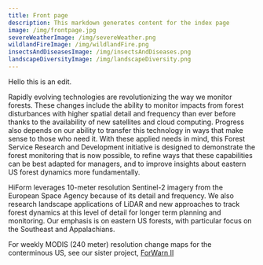 ```yaml
---
title: Front page
description: This markdown generates content for the index page
image: /img/frontpage.jpg
severeWeatherImage: /img/severeWeather.png
wildlandFireImage: /img/wildlandFire.png
insectsAndDiseasesImage: /img/insectsAndDiseases.png
landscapeDiversityImage: /img/landscapeDiversity.png
---
```



Hello this is an edit.

Rapidly evolving technologies are revolutionizing the way we monitor forests. These changes include the ability to monitor impacts from forest disturbances with higher spatial detail and frequency than ever before thanks to the availability of new satellites and cloud computing. Progress also depends on our ability to transfer this technology in ways that make sense to those who need it. With these applied needs in mind, this Forest Service Research and Development initiative is designed to demonstrate the forest monitoring that is now possible, to refine ways that these capabilities can be best adapted for managers, and to improve insights about eastern US forest dynamics more fundamentally.

HiForm leverages 10-meter resolution Sentinel-2 imagery from the European Space Agency because of its detail and frequency. We also research landscape applications of LiDAR and new approaches to track forest dynamics at this level of detail for longer term planning and monitoring. Our emphasis is on eastern US forests, with particular focus on the Southeast and Appalachians.

For weekly MODIS (240 meter) resolution change maps for the conterminous US, see our sister project, [ForWarn II](https://forwarn.forestthreats.org/)